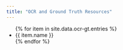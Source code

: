 ```yaml
---
title: "OCR and Ground Truth Resources"
---
```


<!-- {{ site.data.ocr-gt.description }} -->

<ul> 
<!-- {% assign entries = site.data.ocr-gt.entries | sort: 'id' %} -->
{% for item in site.data.ocr-gt.entries %}
    <li>
        {{ item.name }}
    </li>
{% endfor %}
</ul> 
